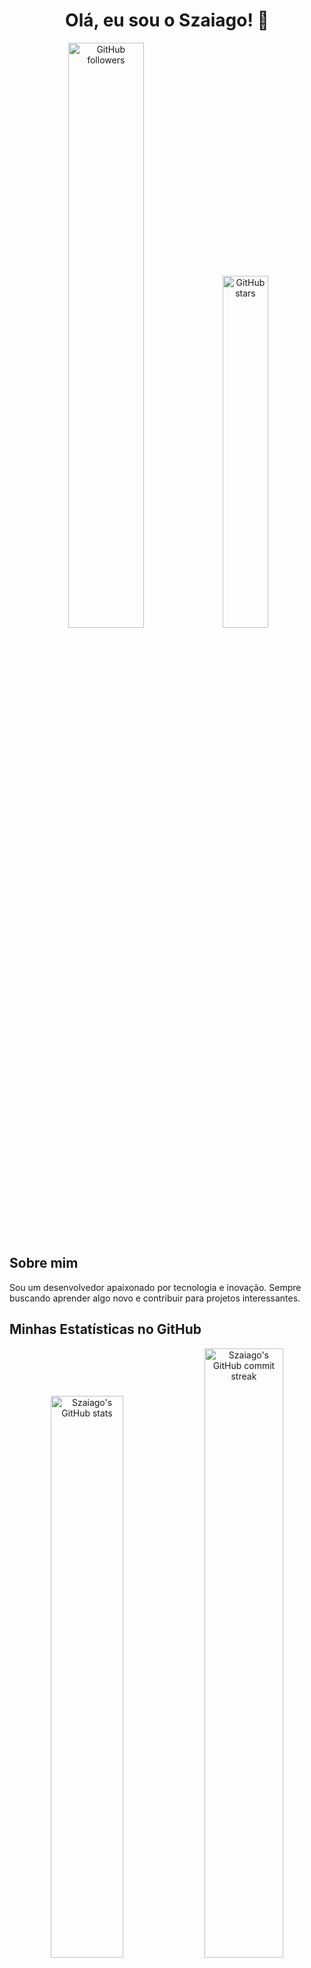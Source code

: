 <h1 align="center">Olá, eu sou o Szaiago! 👋</h1>

<p align="center">
  <img src="https://img.shields.io/github/followers/Szaiago?style=social&color=black" alt="GitHub followers" width="49%">
  <img src="https://img.shields.io/github/stars/Szaiago?style=social&color=black" alt="GitHub stars" width="38%">
</p>

## Sobre mim

Sou um desenvolvedor apaixonado por tecnologia e inovação. Sempre buscando aprender algo novo e contribuir para projetos interessantes.

## Minhas Estatísticas no GitHub

<p align="center">
  <img src="https://github-readme-stats.vercel.app/api?username=Szaiago&show_icons=true&theme=ambient_gradient&hide_border=true" alt="Szaiago's GitHub stats" width="48%">
  <img src="https://github-readme-streak-stats.herokuapp.com/?user=Szaiago&theme=ambient_gradient&hide_border=true" alt="Szaiago's GitHub commit streak" width="50%">
</p>

## Redes Sociais

<p align="center">
  <a href="https://www.linkedin.com/in/szaiago/"><img src="https://img.shields.io/badge/-Szaiago-blue?style=for-the-badge&logo=Linkedin&logoColor=white" alt="Linkedin"></a>
  <a href="mailto:szaiago@gmail.com"><img src="https://img.shields.io/badge/-szaiago@gmail.com-c14438?style=for-the-badge&logo=Gmail&logoColor=white" alt="Gmail"></a>
  <a href="https://instagram.com/szaiago/"><img src="https://img.shields.io/badge/-Szaiago-purple?style=for-the-badge&logo=instagram&logoColor=white" alt="Instagram"></a>
</p>

## GitHub Activity Graph

<p align="center">
  <img src="https://github.com/Szaiago/Szaiago/blob/output/github-contribution-grid-snake.svg" alt="GitHub Activity Graph" width="100%">
</p>

## Linguagens e Ferramentas

<p align="center">
  <img src="https://img.shields.io/badge/-HTML5-000?style=for-the-badge&logo=HTML5" alt="HTML5">
  <img src="https://img.shields.io/badge/-CSS3-000?style=for-the-badge&logo=CSS3&logoColor=1572B6" alt="CSS3">
  <img src="https://img.shields.io/badge/-JavaScript-000?style=for-the-badge&logo=JavaScript" alt="JavaScript">
  <img src="https://img.shields.io/badge/-MySQL-000?style=for-the-badge&logo=MySQL" alt="MySQL">
  <img src="https://img.shields.io/badge/-PHP-000?style=for-the-badge&logo=PHP" alt="PHP">
</p>

---

<p align="center">
  Fique à vontade para explorar meus repositórios e contribuir com o que puder!
</p>

<p align="center">
  <img src="https://visitor-badge.glitch.me/badge?page_id=Szaiago.Szaiago" alt="Visitors">
</p>
